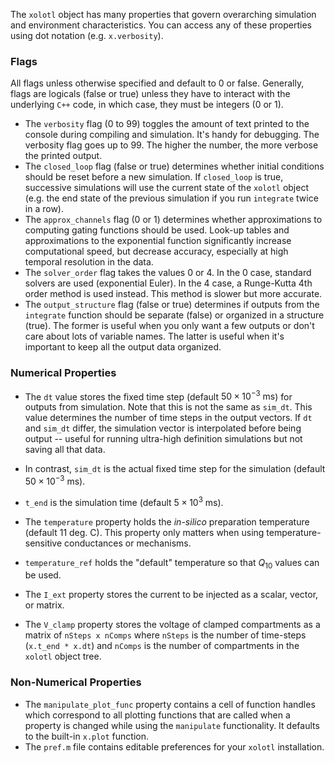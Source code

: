 The `xolotl` object has many properties that govern overarching simulation and environment characteristics. You can access any of these properties using dot notation (e.g. `x.verbosity`).

### Flags
All flags unless otherwise specified and default to 0 or false. Generally, flags are logicals (false or true) unless they have to interact with the underlying `C++` code, in which case, they must be integers (0 or 1).

* The `verbosity` flag (0 to 99) toggles the amount of text printed to the console during compiling and simulation. It's handy for debugging. The verbosity flag goes up to 99. The higher the number, the more verbose the printed output.
* The `closed_loop` flag (false or true) determines whether initial conditions should be reset before a new simulation. If `closed_loop` is true, successive simulations will use the current state of the `xolotl` object (e.g. the end state of the previous simulation if you run `integrate` twice in a row).
* The `approx_channels` flag (0 or 1) determines whether approximations to computing gating functions should be used. Look-up tables and approximations to the exponential function significantly increase computational speed, but decrease accuracy, especially at high temporal resolution in the data.
* The `solver_order` flag takes the values 0 or 4. In the 0 case, standard solvers are used (exponential Euler). In the 4 case, a Runge-Kutta 4th order method is used instead. This method is slower but more accurate.
* The `output_structure` flag (false or true) determines if outputs from the `integrate` function should be separate (false) or organized in a structure (true). The former is useful when you only want a few outputs or don't care about lots of variable names. The latter is useful when it's important to keep all the output data organized.

### Numerical Properties

* The `dt` value stores the fixed time step (default $50 \times 10^{-3}~\mathrm{ms}$) for outputs from simulation. Note that this is not the same as `sim_dt`. This value determines the number of time steps in the output vectors. If `dt` and `sim_dt` differ, the simulation vector is interpolated before being output -- useful for running ultra-high definition simulations but not saving all that data.
* In contrast, `sim_dt` is the actual fixed time step for the simulation (default $50 \times 10^{-3}~\mathrm{ms}$).
* `t_end` is the simulation time (default $5 \times 10^{3}~\mathrm{ms}$).

* The `temperature` property holds the *in-silico* preparation temperature (default 11 deg. C). This property only matters when using temperature-sensitive conductances or mechanisms.
* `temperature_ref` holds the "default" temperature so that $Q_{10}$ values can be used.
* The `I_ext` property stores the current to be injected as a scalar, vector, or matrix.
* The `V_clamp` property stores the voltage of clamped compartments as a matrix of `nSteps x nComps` where `nSteps` is the number of time-steps (`x.t_end * x.dt`) and `nComps` is the number of compartments in the `xolotl` object tree.

### Non-Numerical Properties
* The `manipulate_plot_func` property contains a cell of function handles which correspond to all plotting functions that are called when a property is changed while using the `manipulate` functionality. It defaults to the built-in `x.plot` function.
* The `pref.m` file contains editable preferences for your `xolotl` installation.
